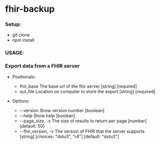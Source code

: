 # fhir-backup
### Setup:
* git clone
* npm install

### USAGE: 
### Export data from a FHIR server

* Positionals:
  * fhir_base  The base url of the fhir server                 [string] [required]
  * out_file   Location on computer to store the export        [string] [required]

* Options:
  * --version           Show version number                              [boolean]
  * --help              Show help                                        [boolean]
  * --page_size, -s     The size of results to return per page           [number] [default: 50]
  * --fhir_version, -v  The version of FHIR that the server supports     [string] [choices: "dstu3", "r4"] [default: "dstu3"]
